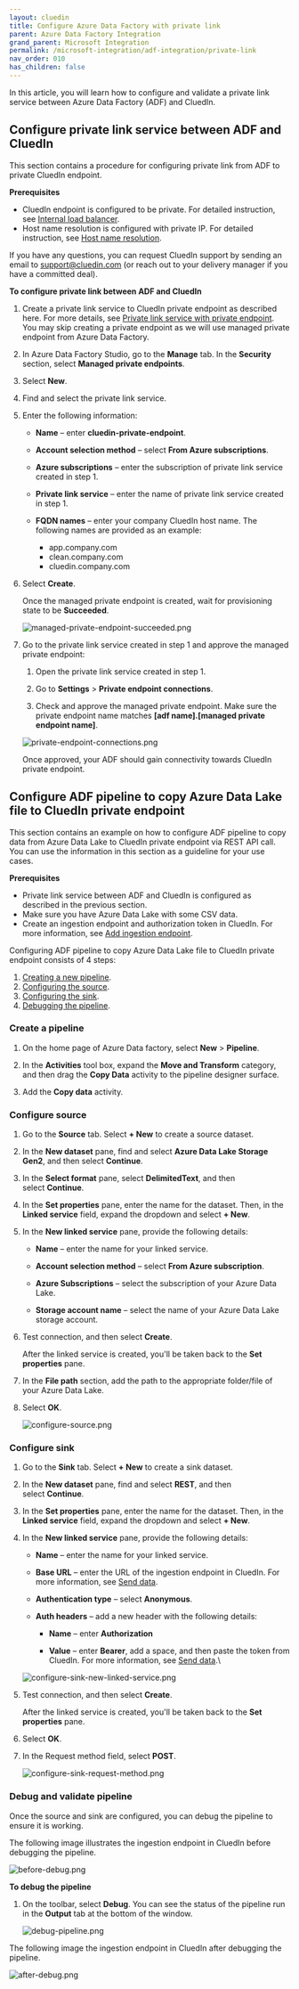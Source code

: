 ```yaml
---
layout: cluedin
title: Configure Azure Data Factory with private link
parent: Azure Data Factory Integration
grand_parent: Microsoft Integration
permalink: /microsoft-integration/adf-integration/private-link
nav_order: 010
has_children: false
---
```


In this article, you will learn how to configure and validate a private link service between Azure Data Factory (ADF) and CluedIn.

## Configure private link service between ADF and CluedIn

This section contains a procedure for configuring private link from ADF to private CluedIn endpoint.

**Prerequisites**
- CluedIn endpoint is configured to be private. For detailed instruction, see [Internal load balancer](/deployment/infra-how-tos/advanced-network#internal-load-balancer).
- Host name resolution is configured with private IP. For detailed instruction, see [Host name resolution](/deployment/infra-how-tos/advanced-network#host-name-resolution).

If you have any questions, you can request CluedIn support by sending an email to <a href="mailto:support@cluedin.com">support@cluedin.com</a> (or reach out to your delivery manager if you have a committed deal).

**To configure private link between ADF and CluedIn**

1. Create a private link service to CluedIn private endpoint as described here. For more details, see [Private link service with private endpoint](/deployment/infra-how-tos/advanced-network#private-link-service-with-private-endpoint). You may skip creating a private endpoint as we will use managed private endpoint from Azure Data Factory.

1. In Azure Data Factory Studio, go to the **Manage** tab. In the **Security** section, select **Managed private endpoints**.

1. Select **New**.

1. Find and select the private link service.

1. Enter the following information:

    - **Name** – enter **cluedin-private-endpoint**.

    - **Account selection method** – select **From Azure subscriptions**.

    - **Azure subscriptions** – enter the subscription of private link service created in step 1.

    - **Private link service** – enter the name of private link service created in step 1.

    - **FQDN names** – enter your company CluedIn host name. The following names are provided as an example:
            
        - app.company.com
        - clean.company.com
        - cluedin.company.com

1. Select **Create**.

    Once the managed private endpoint is created, wait for provisioning state to be **Succeeded**.

    ![managed-private-endpoint-succeeded.png](../../assets/images/microsoft-integration/azure-data-factory/managed-private-endpoint-succeeded.png)

1. Go to the private link service created in step 1 and approve the managed private endpoint:

    1. Open the private link service created in step 1.

    1. Go to **Settings** > **Private endpoint connections**.

    1. Check and approve the managed private endpoint. Make sure the private endpoint name matches **[adf name].[managed private endpoint name]**.

    ![private-endpoint-connections.png](../../assets/images/microsoft-integration/azure-data-factory/private-endpoint-connections.png)

    Once approved, your ADF should gain connectivity towards CluedIn private endpoint.

## Configure ADF pipeline to copy Azure Data Lake file to CluedIn private endpoint

This section contains an example on how to configure ADF pipeline to copy data from Azure Data Lake to CluedIn private endpoint via REST API call. You can use the information in this section as a guideline for your use cases.

**Prerequisites**
- Private link service between ADF and CluedIn is configured as described in the previous section.
- Make sure you have Azure Data Lake with some CSV data.
- Create an ingestion endpoint and authorization token in CluedIn. For more information, see [Add ingestion endpoint](/integration/endpoint#add-ingestion-point).

Configuring ADF pipeline to copy Azure Data Lake file to CluedIn private endpoint consists of 4 steps:

1. [Creating a new pipeline](#ceate-pipeline).
1. [Configuring the source](#configure-source).
1. [Configuring the sink](#configure-sink).
1. [Debugging the pipeline](#debug-and-validate-pipeline).

### Create a pipeline

1. On the home page of Azure Data factory, select **New** > **Pipeline**.

1. In the **Activities** tool box, expand the **Move and Transform** category, and then drag the **Copy Data** activity to the pipeline designer surface.

1. Add the **Copy data** activity.

### Configure source

1. Go to the **Source** tab. Select **+ New** to create a source dataset.

1. In the **New dataset** pane, find and select **Azure Data Lake Storage Gen2**, and then select **Continue**.

1. In the **Select format** pane, select **DelimitedText**, and then select **Continue**.

1. In the **Set properties** pane, enter the name for the dataset. Then, in the **Linked service** field, expand the dropdown and select **+ New**.

1. In the **New linked service** pane, provide the following details:
 
    - **Name** – enter the name for your linked service.

    - **Account selection method** – select **From Azure subscription**.

    - **Azure Subscriptions** – select the subscription of your Azure Data Lake.

    - **Storage account name** – select the name of your Azure Data Lake storage account.

1. Test connection, and then select **Create**.

    After the linked service is created, you'll be taken back to the **Set properties** pane.

1. In the **File path** section, add the path to the appropriate folder/file of your Azure Data Lake.

1. Select **OK**.

    ![configure-source.png](../../assets/images/microsoft-integration/azure-data-factory/configure-source.png)

### Configure sink

1.  Go to the **Sink** tab. Select **+ New** to create a sink dataset.

1. In the **New dataset** pane, find and select **REST**, and then select **Continue**.

1. In the **Set properties** pane, enter the name for the dataset. Then, in the **Linked service** field, expand the dropdown and select **+ New**.

1. In the **New linked service** pane, provide the following details:

    - **Name** – enter the name for your linked service.

    - **Base URL** – enter the URL of the ingestion endpoint in CluedIn. For more information, see [Send data](/integration/endpoint#send-data).

    - **Authentication type** – select **Anonymous**.

    - **Auth headers** – add a new header with the following details:

        - **Name** – enter **Authorization**

        - **Value** – enter **Bearer**, add a space, and then paste the token from CluedIn. For more information, see [Send data](/integration/endpoint#send-data).\

    ![configure-sink-new-linked-service.png](../../assets/images/microsoft-integration/azure-data-factory/configure-sink-new-linked-service.png)

1. Test connection, and then select **Create**.

    After the linked service is created, you'll be taken back to the **Set properties** pane.

1. Select **OK**.

1. In the Request method field, select **POST**.

    ![configure-sink-request-method.png](../../assets/images/microsoft-integration/azure-data-factory/configure-sink-request-method.png)

### Debug and validate pipeline

Once the source and sink are configured, you can debug the pipeline to ensure it is working.

The following image illustrates the ingestion endpoint in CluedIn before debugging the pipeline.

![before-debug.png](../../assets/images/microsoft-integration/azure-data-factory/before-debug.png)

**To debug the pipeline**

1. On the toolbar, select **Debug**. You can see the status of the pipeline run in the **Output** tab at the bottom of the window.

    ![debug-pipeline.png](../../assets/images/microsoft-integration/azure-data-factory/debug-pipeline.png)

The following image the ingestion endpoint in CluedIn after debugging the pipeline.

![after-debug.png](../../assets/images/microsoft-integration/azure-data-factory/after-debug.png)